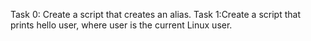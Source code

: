 Task 0: Create a script that creates an alias.
Task 1:Create a script that prints hello user, where user is the current Linux user.
